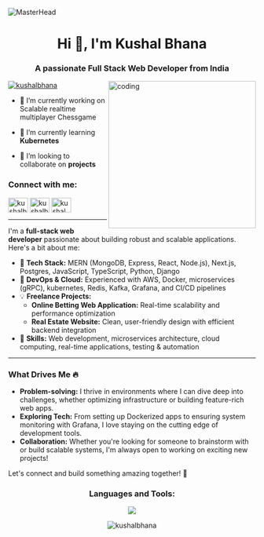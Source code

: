 ![MasterHead](https://user-images.githubusercontent.com/10498744/210012254-234538ff-d198-48aa-8964-37e6fd45d227.gif)
<h1 align="center">Hi 👋, I'm Kushal Bhana</h1>
<h3 align="center">A passionate Full Stack Web Developer from India</h3>
<img align="right" alt="coding" width="300" src="https://cdn.dribbble.com/users/1162077/screenshots/3848914/programmer.gif">


<p align="left"> <a href="https://twitter.com/kushalbhana" target="blank"><img src="https://img.shields.io/twitter/follow/kushalbhana?logo=twitter&style=for-the-badge" alt="kushalbhana" /></a> </p>

- 🔭 I’m currently working on Scalable realtime multiplayer Chessgame

- 🌱 I’m currently learning **Kubernetes**

- 👯 I’m looking to collaborate on **projects**

<h3 align="left">Connect with me:</h3>
<p align="left">
<a href="https://twitter.com/kushalbhana" target="blank"><img align="center" src="https://raw.githubusercontent.com/rahuldkjain/github-profile-readme-generator/master/src/images/icons/Social/twitter.svg" alt="kushalbhana" height="30" width="40" /></a>
<a href="https://linkedin.com/in/kushalbhana" target="blank"><img align="center" src="https://raw.githubusercontent.com/rahuldkjain/github-profile-readme-generator/master/src/images/icons/Social/linked-in-alt.svg" alt="kushalbhana" height="30" width="40" /></a>
<a href="https://instagram.com/kushal_bhana" target="blank"><img align="center" src="https://raw.githubusercontent.com/rahuldkjain/github-profile-readme-generator/master/src/images/icons/Social/instagram.svg" alt="kushal_bhana" height="30" width="40" /></a>
</p>

---

I'm a **full-stack web developer** passionate about building robust and scalable applications. Here's a bit about me:

- 🔧 **Tech Stack:** MERN (MongoDB, Express, React, Node.js), Next.js, Postgres, JavaScript, TypeScript, Python, Django
- 🚀 **DevOps & Cloud:** Experienced with AWS, Docker, microservices (gRPC), kubernetes, Redis, Kafka, Grafana, and CI/CD pipelines
- 💡 **Freelance Projects:**
  - **Online Betting Web Application:** Real-time scalability and performance optimization
  - **Real Estate Website:** Clean, user-friendly design with efficient backend integration
- 🧠 **Skills:** Web development, microservices architecture, cloud computing, real-time applications, testing & automation

---

### What Drives Me 🔥
- **Problem-solving:** I thrive in environments where I can dive deep into challenges, whether optimizing infrastructure or building feature-rich web apps.
- **Exploring Tech:** From setting up Dockerized apps to ensuring system monitoring with Grafana, I love staying on the cutting edge of development tools.
- **Collaboration:** Whether you're looking for someone to brainstorm with or build scalable systems, I'm always open to working on exciting new projects!

Let's connect and build something amazing together! 🌟



<h3 align="center">Languages and Tools:</h3>
<p align="center"> <img src="https://skillicons.dev/icons?i=express,react,aws,nextjs,nodejs,ts,docker,postgres,redis,appwrite,git,kubernetes,mongodb,mysql,prisma,prometheus,jest,grafana,js,cpp,kafka,cypress,vitest,tailwind,django,html,bootstrap,css,postman,vim,git,github" /> </p>


<p align="center"><img align="center" src="https://github-readme-streak-stats.herokuapp.com/?user=kushalbhana&" alt="kushalbhana" /></p>
